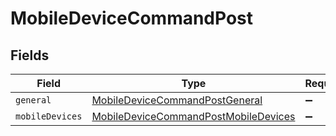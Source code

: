 # MobileDeviceCommandPost


## Fields

| Field                                                                                               | Type                                                                                                | Required                                                                                            | Description                                                                                         |
| --------------------------------------------------------------------------------------------------- | --------------------------------------------------------------------------------------------------- | --------------------------------------------------------------------------------------------------- | --------------------------------------------------------------------------------------------------- |
| `general`                                                                                           | [MobileDeviceCommandPostGeneral](../../models/shared/mobiledevicecommandpostgeneral.md)             | :heavy_minus_sign:                                                                                  | N/A                                                                                                 |
| `mobileDevices`                                                                                     | [MobileDeviceCommandPostMobileDevices](../../models/shared/mobiledevicecommandpostmobiledevices.md) | :heavy_minus_sign:                                                                                  | N/A                                                                                                 |